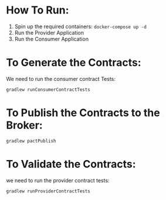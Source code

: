 # How To Run:
1. Spin up the required containers: `docker-compose up -d`
2. Run the Provider Application
3. Run the Consumer Application

# To Generate the Contracts:
We need to run the consumer contract Tests:

    gradlew runConsumerContractTests

# To Publish the Contracts to the Broker:

    gradlew pactPublish

# To Validate the Contracts:
we need to run the provider contract tests:

    gradlew runProviderContractTests